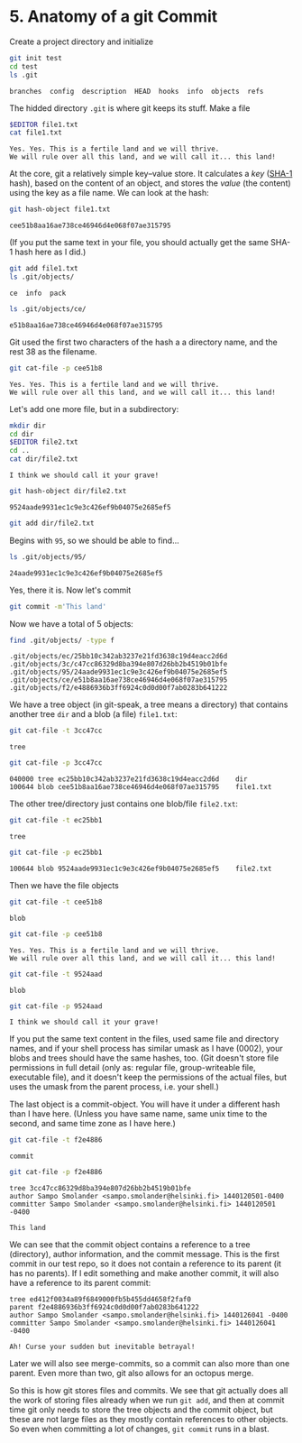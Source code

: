 ﻿# 5. Anatomy of a git Commit

Create a project directory and initialize

```sh
git init test
cd test
ls .git
```

    branches  config  description  HEAD  hooks  info  objects  refs

The hidded directory `.git` is where git keeps its stuff. Make a file

```sh
$EDITOR file1.txt
cat file1.txt 
```

    Yes. Yes. This is a fertile land and we will thrive.
    We will rule over all this land, and we will call it... this land!

At the core, git a relatively simple key–value store. It calculates a *key* ([SHA-1][1] hash), based on the content of an object, and stores the *value* (the content) using the key as a file name. We can look at the hash:

[1]: https://en.wikipedia.org/wiki/SHA-1

```sh
git hash-object file1.txt
```

    cee51b8aa16ae738ce46946d4e068f07ae315795

(If you put the same text in your file, you should actually get the same SHA-1 hash here as I did.)

```sh
git add file1.txt
ls .git/objects/
```

    ce  info  pack

```sh
ls .git/objects/ce/
```

    e51b8aa16ae738ce46946d4e068f07ae315795

Git used the first two characters of the hash a a directory name, and the rest 38 as the filename.

```sh
git cat-file -p cee51b8
```

    Yes. Yes. This is a fertile land and we will thrive.
    We will rule over all this land, and we will call it... this land!

Let's add one more file, but in a subdirectory:

```sh
mkdir dir
cd dir
$EDITOR file2.txt
cd ..
cat dir/file2.txt
```

    I think we should call it your grave!

```sh
git hash-object dir/file2.txt
```

    9524aade9931ec1c9e3c426ef9b04075e2685ef5

```sh
git add dir/file2.txt
```
Begins with `95`, so we should be able to find...

```sh
ls .git/objects/95/
```

    24aade9931ec1c9e3c426ef9b04075e2685ef5

Yes, there it is. Now let's commit

```sh
git commit -m'This land'
```

Now we have a total of 5 objects:

```sh
find .git/objects/ -type f
```

    .git/objects/ec/25bb10c342ab3237e21fd3638c19d4eacc2d6d
    .git/objects/3c/c47cc86329d8ba394e807d26bb2b4519b01bfe
    .git/objects/95/24aade9931ec1c9e3c426ef9b04075e2685ef5
    .git/objects/ce/e51b8aa16ae738ce46946d4e068f07ae315795
    .git/objects/f2/e4886936b3ff6924c0d0d00f7ab0283b641222

We have a tree object (in git-speak, a tree means a directory) that contains another tree `dir` and a blob (a file) `file1.txt`:

```sh
git cat-file -t 3cc47cc
```
    tree
```sh
git cat-file -p 3cc47cc
```
    040000 tree ec25bb10c342ab3237e21fd3638c19d4eacc2d6d	dir
    100644 blob cee51b8aa16ae738ce46946d4e068f07ae315795	file1.txt

The other tree/directory just contains one blob/file `file2.txt`:

```sh
git cat-file -t ec25bb1
```
    tree
```sh
git cat-file -p ec25bb1
```
    100644 blob 9524aade9931ec1c9e3c426ef9b04075e2685ef5	file2.txt

Then we have the file objects

```sh
git cat-file -t cee51b8
```
    blob
```sh
git cat-file -p cee51b8
```
    Yes. Yes. This is a fertile land and we will thrive.
    We will rule over all this land, and we will call it... this land!
```sh
git cat-file -t 9524aad
```
    blob
```sh
git cat-file -p 9524aad
```
    I think we should call it your grave!

If you put the same text content in the files, used same file and directory names, and if your shell process has similar umask as I have (0002), your blobs and trees should have the same hashes, too. (Git doesn't store file permissions in full detail (only as: regular file, group-writeable file, executable file), and it doesn't keep the permissions of the actual files, but uses the umask from the parent process, i.e. your shell.)

The last object is a commit-object. You will have it under a different hash than I have here. (Unless you have same name, same unix time to the second, and same time zone as I have here.)


```sh
git cat-file -t f2e4886
```
    commit
```sh
git cat-file -p f2e4886
```
    tree 3cc47cc86329d8ba394e807d26bb2b4519b01bfe
    author Sampo Smolander <sampo.smolander@helsinki.fi> 1440120501-0400
    committer Sampo Smolander <sampo.smolander@helsinki.fi> 1440120501 -0400
    
    This land

We can see that the commit object contains a reference to a tree (directory), author information, and the commit message. This is the first commit in our test repo, so it does not contain a reference to its parent (it has no parents). If I edit something and make another commit, it will also have a reference to its parent commit:

    tree ed412f0034a89f6849000fb5b455dd4658f2faf0
    parent f2e4886936b3ff6924c0d0d00f7ab0283b641222
    author Sampo Smolander <sampo.smolander@helsinki.fi> 1440126041 -0400
    committer Sampo Smolander <sampo.smolander@helsinki.fi> 1440126041 -0400
    
    Ah! Curse your sudden but inevitable betrayal!

Later we will also see merge-commits, so a commit can also more than one parent. Even more than two, git also allows for an octopus merge.

So this is how git stores files and commits. We see that git actually does all the work of storing files already when we run `git add`, and then at commit time git only needs to store the tree objects and the commit object, but these are not large files as they mostly contain references to other objects. So even when committing a lot of changes, `git commit` runs in a blast.
